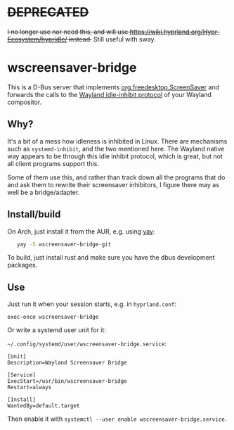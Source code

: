 # ~~DEPRECATED~~
~~I no longer use nor need this, and will use https://wiki.hyprland.org/Hypr-Ecosystem/hypridle/ instead.~~
Still useful with sway.

# wscreensaver-bridge

This is a D-Bus server that implements
[org.freedesktop.ScreenSaver](https://specifications.freedesktop.org/idle-inhibition-spec/idle-inhibition-spec-latest.html)
and forwards the calls to the [Wayland idle-inhibit
protocol](https://wayland.app/protocols/idle-inhibit-unstable-v1) of your
Wayland compositor.

## Why?

It's a bit of a mess how idleness is inhibited in Linux. There are mechanisms
such as `systemd-inhibit`, and the two mentioned here. The Wayland native way
appears to be through this idle inhibit protocol, which is great, but not all
client programs support this.

Some of them use this, and rather than track down all the programs that do and
ask them to rewrite their screensaver inhibitors, I figure there may as well be
a bridge/adapter.

## Install/build

On Arch, just install it from the AUR, e.g. using
[yay](https://github.com/Jguer/yay):

 ``` sh
    yay -S wscreensaver-bridge-git
 ```

 To build, just install rust and make sure you have the dbus development
 packages.

## Use

Just run it when your session starts, e.g. in `hyprland.conf`:

```
exec-once wscreensaver-bridge
```

Or write a systemd user unit for it:

`~/.config/systemd/user/wscreensaver-bridge.service`:
```
[Unit]
Description=Wayland Screensaver Bridge

[Service]
ExecStart=/usr/bin/wscreensaver-bridge
Restart=always

[Install]
WantedBy=default.target
```

Then enable it with `systemctl --user enable wscreensaver-bridge.service`.
